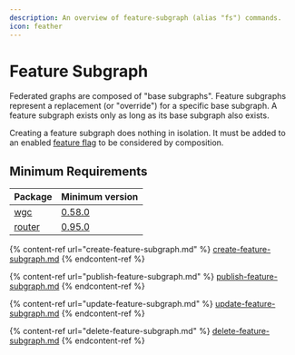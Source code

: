 ```yaml
---
description: An overview of feature-subgraph (alias "fs") commands.
icon: feather
---
```


# Feature Subgraph

Federated graphs are composed of "base subgraphs". Feature subgraphs represent a replacement (or "override") for a specific base subgraph. A feature subgraph exists only as long as its base subgraph also exists.

Creating a feature subgraph does nothing in isolation. It must be added to an enabled [feature flag](../../concepts/feature-flags.md) to be considered by composition.

## Minimum Requirements

| Package                         | Minimum version                                                                |
| ------------------------------- | ------------------------------------------------------------------------------ |
| [wgc](../intro.md)              | [0.58.0](https://github.com/wundergraph/cosmo/compare/wgc@0.57.7...wgc@0.58.0) |
| [router](../../router/intro.md) | [0.95.0](https://github.com/wundergraph/cosmo/releases/tag/router%400.95.0)    |

{% content-ref url="create-feature-subgraph.md" %}
[create-feature-subgraph.md](create-feature-subgraph.md)
{% endcontent-ref %}

{% content-ref url="publish-feature-subgraph.md" %}
[publish-feature-subgraph.md](publish-feature-subgraph.md)
{% endcontent-ref %}

{% content-ref url="update-feature-subgraph.md" %}
[update-feature-subgraph.md](update-feature-subgraph.md)
{% endcontent-ref %}

{% content-ref url="delete-feature-subgraph.md" %}
[delete-feature-subgraph.md](delete-feature-subgraph.md)
{% endcontent-ref %}
